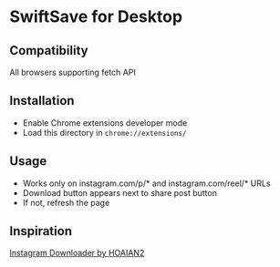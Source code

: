 # SwiftSave for Desktop

## Compatibility

All browsers supporting fetch API

## Installation

* Enable Chrome extensions developer mode
* Load this directory in `chrome://extensions/`

## Usage

* Works only on instagram.com/p/* and instagram.com/reel/* URLs
* Download button appears next to share post button
* If not, refresh the page

## Inspiration

[Instagram Downloader by HOAIAN2](https://github.com/HOAIAN2/Instagram-Downloader)
